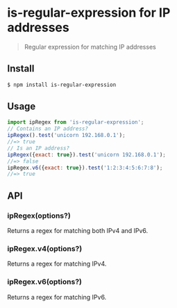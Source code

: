 # is-regular-expression for IP addresses

> Regular expression for matching IP addresses
## Install

```sh
$ npm install is-regular-expression
```
## Usage

```js
import ipRegex from 'is-regular-expression';
// Contains an IP address?
ipRegex().test('unicorn 192.168.0.1');
//=> true
// Is an IP address?
ipRegex({exact: true}).test('unicorn 192.168.0.1');
//=> false
ipRegex.v6({exact: true}).test('1:2:3:4:5:6:7:8');
//=> true
```

## API

### ipRegex(options?)

Returns a regex for matching both IPv4 and IPv6.

### ipRegex.v4(options?)

Returns a regex for matching IPv4.

### ipRegex.v6(options?)

Returns a regex for matching IPv6.
